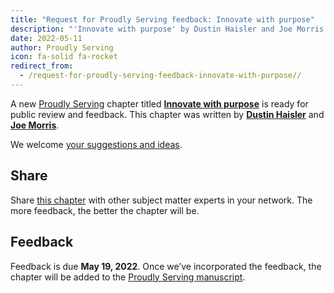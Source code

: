 ```yaml
---
title: "Request for Proudly Serving feedback: Innovate with purpose"
description: "'Innovate with purpose' by Dustin Haisler and Joe Morris is now published in Proudly Serving."
date: 2022-05-11
author: Proudly Serving
icon: fa-solid fa-rocket
redirect_from:
  - /request-for-proudly-serving-feedback-innovate-with-purpose//
---
```


A new [Proudly Serving](/) chapter titled **[Innovate with purpose](/contents/innovate-with-purpose)** is ready for public review and feedback. This chapter was written by **[Dustin Haisler](/contributors/dustin-haisler)** and **[Joe Morris](/contributors/joe-morris)**.

We welcome [your suggestions and ideas](/contents/innovate-with-purpose).

## Share

Share [this chapter](/contents/innovate-with-purpose) with other subject matter experts in your network. The more feedback, the better the chapter will be.

## Feedback

Feedback is due **May 19, 2022**. Once we’ve incorporated the feedback, the chapter will be added to the [Proudly Serving manuscript](/manuscript/).
